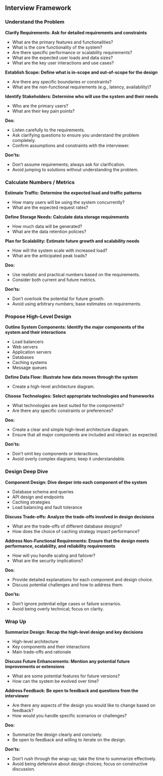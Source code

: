## Interview Framework

### Understand the Problem

**Clarify Requirements: Ask for detailed requirements and constraints**
- What are the primary features and functionalities?
- What is the core functionality of the system?
- Are there specific performance or scalability requirements?
- What are the expected user loads and data sizes?
- What are the key user interactions and use cases?

**Establish Scope: Define what is in-scope and out-of-scope for the design**
- Are there any specific boundaries or constraints?
- What are the non-functional requirements (e.g., latency, availability)?

**Identify Stakeholders: Determine who will use the system and their needs**
- Who are the primary users?
- What are their key pain points?

**Dos:**
- Listen carefully to the requirements.
- Ask clarifying questions to ensure you understand the problem completely.
- Confirm assumptions and constraints with the interviewer.

**Don’ts:**
- Don’t assume requirements; always ask for clarification.
- Avoid jumping to solutions without understanding the problem.

### Calculate Numbers / Metrics

**Estimate Traffic: Determine the expected load and traffic patterns**
- How many users will be using the system concurrently?
- What are the expected request rates?

**Define Storage Needs: Calculate data storage requirements**
- How much data will be generated?
- What are the data retention policies?

**Plan for Scalability: Estimate future growth and scalability needs**
- How will the system scale with increased load?
- What are the anticipated peak loads?

**Dos:**
- Use realistic and practical numbers based on the requirements.
- Consider both current and future metrics.

**Don’ts:**
- Don’t overlook the potential for future growth.
- Avoid using arbitrary numbers; base estimates on requirements.

### Propose High-Level Design

**Outline System Components: Identify the major components of the system and their interactions**
- Load balancers
- Web servers
- Application servers
- Databases
- Caching systems
- Message queues

**Define Data Flow: Illustrate how data moves through the system**
- Create a high-level architecture diagram.

**Choose Technologies: Select appropriate technologies and frameworks**
- What technologies are best suited for the components?
- Are there any specific constraints or preferences?

**Dos:**
- Create a clear and simple high-level architecture diagram.
- Ensure that all major components are included and interact as expected.

**Don’ts:**
- Don’t omit key components or interactions.
- Avoid overly complex diagrams; keep it understandable.

### Design Deep Dive

**Component Design: Dive deeper into each component of the system**
- Database schema and queries
- API design and endpoints
- Caching strategies
- Load balancing and fault tolerance

**Discuss Trade-offs: Analyze the trade-offs involved in design decisions**
- What are the trade-offs of different database designs?
- How does the choice of caching strategy impact performance?

**Address Non-Functional Requirements: Ensure that the design meets performance, scalability, and reliability requirements**
- How will you handle scaling and failover?
- What are the security implications?

**Dos:**
- Provide detailed explanations for each component and design choice.
- Discuss potential challenges and how to address them.

**Don’ts:**
- Don’t ignore potential edge cases or failure scenarios.
- Avoid being overly technical; focus on clarity.

### Wrap Up

**Summarize Design: Recap the high-level design and key decisions**
- High-level architecture
- Key components and their interactions
- Main trade-offs and rationale

**Discuss Future Enhancements: Mention any potential future improvements or extensions**
- What are some potential features for future versions?
- How can the system be evolved over time?

**Address Feedback: Be open to feedback and questions from the interviewer**
- Are there any aspects of the design you would like to change based on feedback?
- How would you handle specific scenarios or challenges?

**Dos:**
- Summarize the design clearly and concisely.
- Be open to feedback and willing to iterate on the design.

**Don’ts:**
- Don’t rush through the wrap-up; take the time to summarize effectively.
- Avoid being defensive about design choices; focus on constructive discussion.
